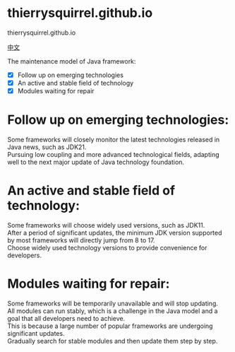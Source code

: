 # thierrysquirrel.github.io

thierrysquirrel.github.io

[中文](./README_zh_CN.md)

The maintenance model of Java framework:
- [x] Follow up on emerging technologies
- [x] An active and stable field of technology
- [x] Modules waiting for repair

# Follow up on emerging technologies:
Some frameworks will closely monitor the latest technologies released in Java news, such as JDK21.  
Pursuing low coupling and more advanced technological fields, adapting well to the next major update of Java technology foundation.  

# An active and stable field of technology:
Some frameworks will choose widely used versions, such as JDK11.  
After a period of significant updates, the minimum JDK version supported by most frameworks will directly jump from 8 to 17.  
Choose widely used technology versions to provide convenience for developers.  

# Modules waiting for repair:
Some frameworks will be temporarily unavailable and will stop updating.  
All modules can run stably, which is a challenge in the Java model and a goal that all developers need to achieve.  
This is because a large number of popular frameworks are undergoing significant updates.  
Gradually search for stable modules and then update them step by step.  
